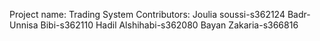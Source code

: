 Project name: Trading System
Contributors: 
Joulia soussi-s362124
Badr-Unnisa Bibi-s362110
Hadil Alshihabi-s362080
Bayan Zakaria-s366816
